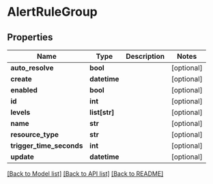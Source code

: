 # AlertRuleGroup

## Properties
Name | Type | Description | Notes
------------ | ------------- | ------------- | -------------
**auto_resolve** | **bool** |  | [optional] 
**create** | **datetime** |  | [optional] 
**enabled** | **bool** |  | [optional] 
**id** | **int** |  | [optional] 
**levels** | **list[str]** |  | [optional] 
**name** | **str** |  | [optional] 
**resource_type** | **str** |  | [optional] 
**trigger_time_seconds** | **int** |  | [optional] 
**update** | **datetime** |  | [optional] 

[[Back to Model list]](../README.md#documentation-for-models) [[Back to API list]](../README.md#documentation-for-api-endpoints) [[Back to README]](../README.md)


